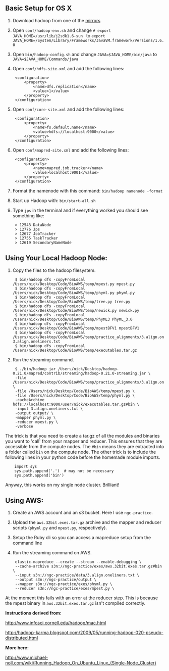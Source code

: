 Basic Setup for OS X
--------------------

1. Download hadoop from one of the [mirrors](http://www.apache.org/dyn/closer.cgi/hadoop/core/)

2. Open `conf/hadoop-env.sh` and change `# export JAVA_HOME=/usr/lib/j2sdk1.6-sun ` to `export 
JAVA_HOME=/System/Library/Frameworks/JavaVM.framework/Versions/1.6.0`

3. Open `bin/hadoop-config.sh` and change `JAVA=$JAVA_HOME/bin/java` to `JAVA=$JAVA_HOME/Commands/java`

4. Open `conf/hdfs-site.xml` and add the following lines:

        <configuration>
            <property>
                <name>dfs.replication</name>
                <value>1</value>
            </property>
        </configuration>
        
5. Open `conf/core-site.xml` and add the following lines:

        <configuration>
            <property>
                <name>fs.default.name</name>
                <value>hdfs://localhost:9000</value>
            </property>
        </configuration>

6. Open `conf/mapred-site.xml` and add the following lines:

        <configuration>
            <property>
                <name>mapred.job.tracker</name>
                <value>localhost:9001</value>
            </property>
        </configuration>

7. Format the namenode with this command: `bin/hadoop namenode -format`

8. Start up Hadoop with: `bin/start-all.sh`

9. Type `jps` in the terminal and if everything worked you should see something like:

        > 12543 DataNode
        > 12776 Jps
        > 12677 JobTracker
        > 12755 TaskTracker
        > 12619 SecondaryNameNode

Using Your Local Hadoop Node:
-----------------------------

1. Copy the files to the hadoop filesystem.

        $ bin/hadoop dfs -copyFromLocal /Users/nick/Desktop/Code/BioAWS/temp/mpest.py mpest.py
        $ bin/hadoop dfs -copyFromLocal /Users/nick/Desktop/Code/BioAWS/temp/phyml.py phyml.py
        $ bin/hadoop dfs -copyFromLocal /Users/nick/Desktop/Code/BioAWS/temp/tree.py tree.py
        $ bin/hadoop dfs -copyFromLocal /Users/nick/Desktop/Code/BioAWS/temp/newick.py newick.py
        $ bin/hadoop dfs -copyFromLocal /Users/nick/Desktop/Code/BioAWS/temp/PhyML3 PhyML_3.0
        $ bin/hadoop dfs -copyFromLocal /Users/nick/Desktop/Code/BioAWS/temp/mpestBFV1 mpestBFV1
        $ bin/hadoop dfs -copyFromLocal /Users/nick/Desktop/Code/BioAWS/temp/practice_alignments/3.align.oneliners.txt 3.align.oneliners.txt
        $ bin/hadoop dfs -copyFromLocal /Users/nick/Desktop/Code/BioAWS/temp/executables.tar.gz
        

2. Run the streaming command.

        $ ./bin/hadoop jar /Users/nick/Desktop/hadoop-0.21.0/mapred/contrib/streaming/hadoop-0.21.0-streaming.jar \
        -file /Users/nick/Desktop/Code/BioAWS/temp/practice_alignments/3.align.oneliners.txt \
        -file /Users/nick/Desktop/Code/BioAWS/temp/mpest.py \
        -file /Users/nick/Desktop/Code/BioAWS/temp/phyml.py \
        -cacheArchive hdfs://localhost:9000/user/nick/executables.tar.gz#bin \
        -input 3.align.oneliners.txt \
        -output output/ \
        -mapper phyml.py \
        -reducer mpest.py \
        -verbose

The trick is that you need to create a tar.gz of all the modules and binaries you want to 'call' from your mapper and reducer.  This ensures that they are accessible from the compute nodes.  The `#bin` means they are extracted into a folder called `bin` on the compute node.  The other trick is to include the following lines in your python code before the homemade module imports.

        import sys 
        sys.path.append('.')  # may not be necessary
        sys.path.append('bin')
        
Anyway, this works on my single node cluster. Brilliant! 
        
Using AWS:
----------

1. Create an AWS account and an s3 bucket. Here I use `ngc-practice`.

2. Upload the `aws.32bit.exes.tar.gz` archive and the mapper and reducer scripts (`phyml.py` and `mpest.py`, respectively).

3. Setup the Ruby cli so you can access a mapreduce setup from the command line

4. Run the streaming command on AWS.

        elastic-mapreduce --create --stream --enable-debugging \
        --cache-archive s3n://ngc-practice/exes/aws.32bit.exes.tar.gz#bin \
        --input s3n://ngc-practice/data/3.align.oneliners.txt \
        --output s3n://ngc-practice/output \
        --mapper s3n://ngc-practice/exes/phyml.py \
        --reducer s3n://ngc-practice/exes/mpest.py \

At the moment this fails with an error at the reducer step.  This is because the mpest binary in `aws.32bit.exes.tar.gz` isn't compiled correctly. 

**Instructions derived from:**

http://www.infosci.cornell.edu/hadoop/mac.html

http://hadoop-karma.blogspot.com/2009/05/running-hadoop-020-pseudo-distributed.html

**More here:**

http://www.michael-noll.com/wiki/Running_Hadoop_On_Ubuntu_Linux_(Single-Node_Cluster)